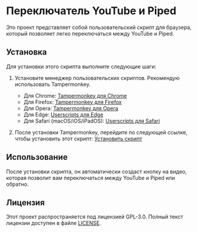 # Переключатель YouTube и Piped

Это проект представляет собой пользовательский скрипт для браузера, который позволяет легко переключаться между YouTube и Piped.

## Установка

Для установки этого скрипта выполните следующие шаги:

1. Установите менеджер пользовательских скриптов. Рекомендую использовать Tampermonkey.

   - Для Chrome: [Tampermonkey для Chrome](https://chromewebstore.google.com/detail/tampermonkey/dhdgffkkebhmkfjojejmpbldmpobfkfo)
   - Для Firefox: [Tampermonkey для Firefox](https://addons.mozilla.org/en-US/firefox/addon/tampermonkey/)
   - Для Opera: [Tampermonkey для Opera](https://addons.opera.com/en/extensions/details/tampermonkey/)
   - Для Edge: [Userscripts для Edge](https://microsoftedge.microsoft.com/addons/detail/userscripts-for-edge/gijhjkpggfnjjgkjkggcfjjnjjjjjjjj)
   - Для Safari (macOS/iOS/iPadOS): [Userscripts для Safari](https://safari-extensions.apple.com/ru/app/userscripts/)

2. После установки Tampermonkey, перейдите по следующей ссылке, чтобы установить этот скрипт:
   [Установить скрипт](https://github.com/ZenonEl/Redirect-YouTube-to-Piped/raw/refs/heads/main/src/Redirect%20YouTube%20to%20Piped-1.1.user.js)

## Использование

После установки скрипта, он автоматически создаст кнопку на видео, которая позволит вам переключаться между YouTube и Piped или обратно.

## Лицензия

Этот проект распространяется под лицензией GPL-3.0. Полный текст лицензии доступен в файле [LICENSE](LICENSE).